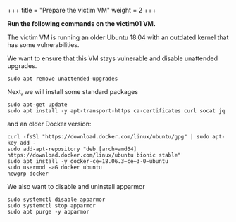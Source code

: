 +++
title = "Prepare the victim VM"
weight = 2
+++

**Run the following commands on the victim01 VM.**

The victim VM is running an older Ubuntu 18.04 with an outdated kernel that has some vulnerabilities.

We want to ensure that this VM stays vulnerable and disable unattended upgrades.

```ctr
sudo apt remove unattended-upgrades
```

Next, we will install some standard packages

```ctr
sudo apt-get update
sudo apt install -y apt-transport-https ca-certificates curl socat jq
```

and an older Docker version:

```ctr
curl -fsSl "https://download.docker.com/linux/ubuntu/gpg" | sudo apt-key add -
sudo add-apt-repository "deb [arch=amd64] https://download.docker.com/linux/ubuntu bionic stable"
sudo apt install -y docker-ce=18.06.3~ce~3-0~ubuntu
sudo usermod -aG docker ubuntu
newgrp docker
```

We also want to disable and uninstall apparmor

```ctr
sudo systemctl disable apparmor
sudo systemctl stop apparmor
sudo apt purge -y apparmor
```
